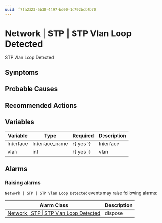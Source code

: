 ```yaml
---
uuid: f7fa2d23-5b30-4497-bd00-1d792bcb2b70
---
```

# Network | STP | STP Vlan Loop Detected

STP Vlan Loop Detected

## Symptoms

## Probable Causes

## Recommended Actions

## Variables

Variable | Type | Required | Description
--- | --- | --- | ---
interface | interface_name | {{ yes }} | Interface
vlan | int | {{ yes }} | vlan

## Alarms

### Raising alarms

`Network | STP | STP Vlan Loop Detected` events may raise following alarms:

Alarm Class | Description
--- | ---
[Network \| STP \| STP Vlan Loop Detected](../../../alarm-classes/network/stp/stp-vlan-loop-detected.md) | dispose
